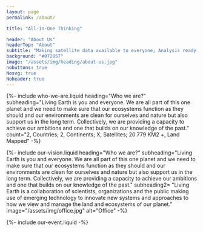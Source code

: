 ```yaml
---
layout: page
permalink: /about/

title: "All-In-One Thinking"

header: "About Us"
headerTop: "About"
subtitle: "Making satellite data available to everyone; Analysis ready outputs; Opensource collaboration"
background: "#072857"
image: "/assets/img/heading/about-us.jpg"
nobuttons: true
Nosvg: true
Noheader: true
---
```


{%-
include who-we-are.liquid
heading="Who we are?"
subheading="Living Earth is you and everyone. We are all part of this one planet and we need to make sure that our ecosystems function as they should and our environments are clean for ourselves and nature but also support us in the long term. Collectively, we are providing a capacity to achieve our ambitions and one that builds on our knowledge of the past."
count="2, Countries; 2, Continents; X, Satellites; 20.779 KM2 +, Land Mapped"
-%}

{%-
include our-vision.liquid
heading="Who we are?"
subheading="Living Earth is you and everyone. We are all part of this one planet and we need to make sure that our ecosystems function as they should and our environments are clean for ourselves and nature but also support us in the long term. Collectively, we are providing a capacity to achieve our ambitions and one that builds on our knowledge of the past."
subheading2= "Living Earth is a collaboration of scientists, organizations and the public making use of emerging technology to innovate new systems and approaches to how we view and manage the land and ecosystems of our planet.​"
image="/assets/img/office.jpg" alt="Office"
-%}


{%-
include our-event.liquid
-%}


